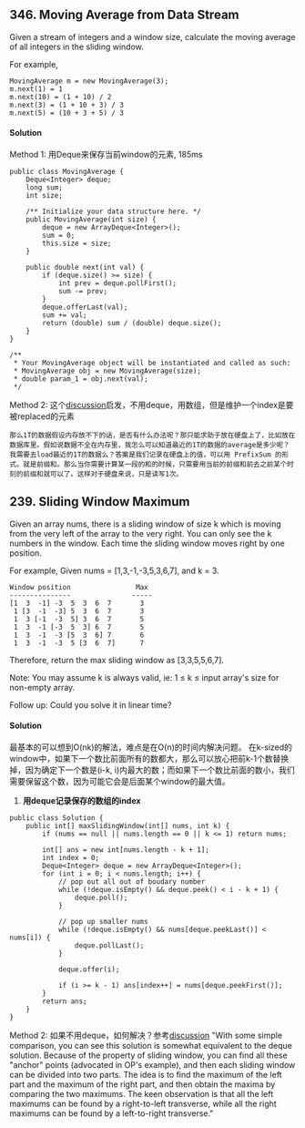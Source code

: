 ## 346. Moving Average from Data Stream
Given a stream of integers and a window size, calculate the moving average of all integers in the sliding window.

For example,
~~~
MovingAverage m = new MovingAverage(3);
m.next(1) = 1
m.next(10) = (1 + 10) / 2
m.next(3) = (1 + 10 + 3) / 3
m.next(5) = (10 + 3 + 5) / 3
~~~

#### Solution
Method 1: 用Deque来保存当前window的元素, 185ms
~~~
public class MovingAverage {
    Deque<Integer> deque;
    long sum;
    int size;

    /** Initialize your data structure here. */
    public MovingAverage(int size) {
        deque = new ArrayDeque<Integer>();
        sum = 0;
        this.size = size;
    }

    public double next(int val) {
        if (deque.size() >= size) {
            int prev = deque.pollFirst();
            sum -= prev;
        }
        deque.offerLast(val);
        sum += val;
        return (double) sum / (double) deque.size();
    }
}

/**
 * Your MovingAverage object will be instantiated and called as such:
 * MovingAverage obj = new MovingAverage(size);
 * double param_1 = obj.next(val);
 */
~~~

Method 2: 这个[discussion](https://discuss.leetcode.com/topic/44108/java-o-1-time-solution)启发，不用deque，用数组，但是维护一个index是要被replaced的元素

~~~
那么1T的数据假设内存放不下的话，是否有什么办法呢？那只能求助于放在硬盘上了，比如放在数据库里。假如说数据不全在内存里，我怎么可以知道最近的1T的数据的average是多少呢？我需要去load最近的1T的数据么？答案是我们记录在硬盘上的值，可以用 PrefixSum 的形式。就是前缀和。那么当你需要计算某一段的和的时候，只需要用当前的前缀和前去之前某个时刻的前缀和就可以了。这样对于硬盘来说，只是读写1次。
~~~

## 239. Sliding Window Maximum
Given an array nums, there is a sliding window of size k which is moving from the very left of the array to the very right. You can only see the k numbers in the window. Each time the sliding window moves right by one position.

For example,
Given nums = [1,3,-1,-3,5,3,6,7], and k = 3.
~~~
Window position                Max
---------------               -----
[1  3  -1] -3  5  3  6  7       3
 1 [3  -1  -3] 5  3  6  7       3
 1  3 [-1  -3  5] 3  6  7       5
 1  3  -1 [-3  5  3] 6  7       5
 1  3  -1  -3 [5  3  6] 7       6
 1  3  -1  -3  5 [3  6  7]      7
 ~~~
Therefore, return the max sliding window as [3,3,5,5,6,7].

Note:
You may assume k is always valid, ie: 1 ≤ k ≤ input array's size for non-empty array.

Follow up:
Could you solve it in linear time?

#### Solution
最基本的可以想到O(nk)的解法，难点是在O(n)的时间内解决问题。
在k-sized的window中，如果下一个数比前面所有的数都大，那么可以放心把前k-1个数替换掉，因为确定下一个数是(i-k, i)内最大的数；而如果下一个数比前面的数小，我们需要保留这个数，因为可能它会是后面某个window的最大值。
1. **用deque记录保存的数组的index**
~~~
public class Solution {
    public int[] maxSlidingWindow(int[] nums, int k) {
        if (nums == null || nums.length == 0 || k <= 1) return nums;

        int[] ans = new int[nums.length - k + 1];
        int index = 0;
        Deque<Integer> deque = new ArrayDeque<Integer>();
        for (int i = 0; i < nums.length; i++) {
            // pop out all out of boudary number
            while (!deque.isEmpty() && deque.peek() < i - k + 1) {
                deque.poll();
            }

            // pop up smaller nums
            while (!deque.isEmpty() && nums[deque.peekLast()] < nums[i]) {
                deque.pollLast();
            }

            deque.offer(i);

            if (i >= k - 1) ans[index++] = nums[deque.peekFirst()];
        }
        return ans;
    }
}
~~~

Method 2: 如果不用deque，如何解决？参考[discussion](https://discuss.leetcode.com/topic/26480/o-n-solution-in-java-with-two-simple-pass-in-the-array/7)
"With some simple comparison, you can see this solution is somewhat equivalent to the deque solution.
Because of the property of sliding window, you can find all these "anchor" points (advocated in OP's example), and then each sliding window can be divided into two parts. The idea is to find the maximum of the left part and the maximum of the right part, and then obtain the maxima by comparing the two maximums. The keen observation is that all the left maximums can be found by a right-to-left transverse, while all the right maximums can be found by a left-to-right transverse."

